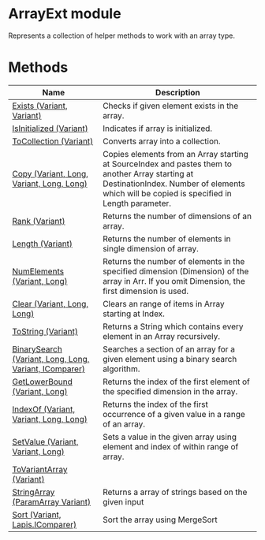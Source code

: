 # ArrayExt module

Represents a collection of helper methods to work with an array type.

# Methods

|Name|Description|
|---|---|
|[Exists (Variant, Variant)](./Exists.md)|Checks if given element exists in the array.|
|[IsInitialized (Variant)](./IsInitialized.md)|Indicates if array is initialized.|
|[ToCollection (Variant)](./ToCollection.md)|Converts array into a collection.|
|[Copy (Variant, Long, Variant, Long, Long)](./Copy.md)|Copies elements from an Array starting at SourceIndex and pastes them to another Array starting at DestinationIndex. Number of elements which will be copied is specified in Length parameter.|
|[Rank (Variant)](./Rank.md)|Returns the number of dimensions of an array.|
|[Length (Variant)](./Length.md)|Returns the number of elements in single dimension of array.|
|[NumElements (Variant, Long)](./NumElements.md)|Returns the number of elements in the specified dimension (Dimension) of the array in Arr. If you omit Dimension, the first dimension is used.|
|[Clear (Variant, Long, Long)](./Clear.md)|Clears an range of items in Array starting at Index.|
|[ToString (Variant)](./ToString.md)|Returns a String which contains every element in an Array recursively.|
|[BinarySearch (Variant, Long, Long, Variant, IComparer)](./BinarySearch.md)|Searches a section of an array for a given element using a binary search algorithm.|
|[GetLowerBound (Variant, Long)](./GetLowerBound.md)|Returns the index of the first element of the specified dimension in the array.|
|[IndexOf (Variant, Variant, Long, Long)](./IndexOf.md)|Returns the index of the first occurrence of a given value in a range of an array.|
|[SetValue (Variant, Variant, Long)](./SetValue.md)|Sets a value in the given array using element and index of within range of array.|
|[ToVariantArray (Variant)](./ToVariantArray.md)||
|[StringArray (ParamArray Variant)](./StringArray.md)|Returns a array of strings based on the given input|
|[Sort (Variant, Lapis.IComparer)](./Sort.md)|Sort the array using MergeSort|
